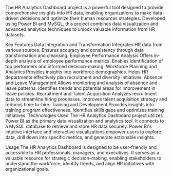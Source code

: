 The HR Analytics Dashboard project is a powerful tool designed to provide comprehensive insights into HR data, enabling organizations to make data-driven decisions and optimize their human resources strategies. Developed using Power BI and MySQL, this project combines data visualization and advanced analytics techniques to unlock valuable information from HR datasets.

Key Features
Data Integration and Transformation
Integrates HR data from various sources.
Ensures accuracy and consistency through data transformation and cleansing.
Employee Performance Analysis
Offers in-depth analysis of employee performance metrics.
Enables identification of top performers and informed decision-making.
Workforce Planning and Analytics
Provides insights into workforce demographics.
Helps HR departments effectively plan recruitment and diversity initiatives.
Absence and Leave Management
Allows monitoring and analysis of absence and leave patterns.
Identifies trends and potential areas for improvement in leave policies.
Recruitment and Talent Acquisition
Analyzes recruitment data to streamline hiring processes.
Improves talent acquisition strategy and reduces time-to-hire.
Training and Development
Provides insights into training program effectiveness.
Identifies skills gaps and optimizes training initiatives.
Technologies Used
The HR Analytics Dashboard project utilizes Power BI as the primary data visualization and analytics tool. It connects to a MySQL database to retrieve and store HR data securely. Power BI's intuitive interface and interactive visualizations empower users to explore data, drill down into specific metrics, and generate actionable insights.

Usage
The HR Analytics Dashboard is designed to be user-friendly and accessible to HR professionals, managers, and executives. It serves as a valuable resource for strategic decision-making, enabling stakeholders to understand the workforce, identify trends, and align HR initiatives with organizational goals.


